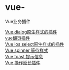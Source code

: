 # vue-
Vue业务插件


[Vue dialog原生样式的插件](https://github.com/zhanglongdream/vue-plun/tree/dialog-pc)<br/>
[vue翻页插件](https://github.com/zhanglongdream/vue-plun/tree/paginate)<br/>
[Vue ios select原生样式的插件](https://github.com/zhanglongdream/vue-plun/tree/select-ios)<br/>
[Vue spinner 等待样式](https://github.com/zhanglongdream/vue-plun/tree/spinner)<br/>
[Vue toast 提示信息](https://github.com/zhanglongdream/vue-plun/tree/toast)<br/>
[Vue 操作延长插件](https://github.com/zhanglongdream/vue-plun/tree/vue-message)<br/>
